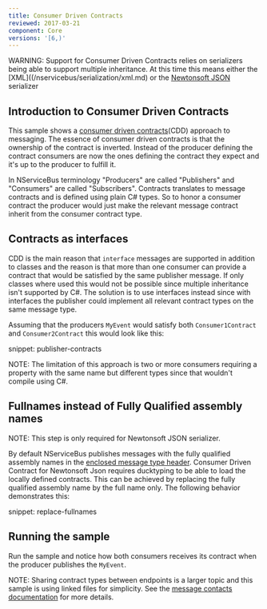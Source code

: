 ```yaml
---
title: Consumer Driven Contracts
reviewed: 2017-03-21
component: Core
versions: '[6,)'
---
```


WARNING: Support for Consumer Driven Contracts relies on serializers being able to support multiple inheritance. At this time this means either the [XML]((/nservicebus/serialization/xml.md) or the [Newtonsoft JSON](/nservicebus/serialization/newtonsoft.md) serializer

## Introduction to Consumer Driven Contracts

This sample shows a [consumer driven contracts](https://martinfowler.com/articles/consumerDrivenContracts.html)(CDD) approach to messaging. The essence of consumer driven contracts is that the ownership of the contract is inverted. Instead of the producer defining the contract consumers are now the ones defining the contract they expect and it's up to the producer to fulfill it.

In NServiceBus terminology "Producers" are called "Publishers" and "Consumers" are called "Subscribers". Contracts translates to message contracts and is defined using plain C# types. So to honor a consumer contract the producer would just make the relevant message contract inherit from the consumer contract type.


## Contracts as interfaces

CDD is the main reason that `interface` messages are supported in addition to classes and the reason is that more than one consumer can provide a contract that would be satisfied by the same publisher message. If only classes where used this would not be possible since multiple inheritance isn't supported by C#. The solution is to use interfaces instead since with interfaces the publisher could implement all relevant contract types on the same message type.

Assuming that the producers `MyEvent` would satisfy both `Consumer1Contract` and `Consumer2Contract` this would look like this:

snippet: publisher-contracts

NOTE: The limitation of this approach is two or more consumers requiring a property with the same name but different types since that wouldn't compile using C#.

## Fullnames instead of Fully Qualified assembly names

NOTE: This step is only required for Newtonsoft JSON serializer.

By default NServiceBus publishes messages with the fully qualified assembly names in the [enclosed message type header](/nservicebus/messaging/headers.md#publish-headers). Consumer Driven Contract for Newtonsoft Json requires ducktyping to be able to load the locally defined contracts. This can be achieved by replacing the fully qualified assembly name by the full name only. The following behavior demonstrates this:

snippet: replace-fullnames

## Running the sample

Run the sample and notice how both consumers receives its contract when the producer publishes the `MyEvent`.

NOTE: Sharing contract types between endpoints is a larger topic and this sample is using linked files for simplicity. See the [message contacts documentation](/nservicebus/messaging/evolving-contracts.md) for more details.